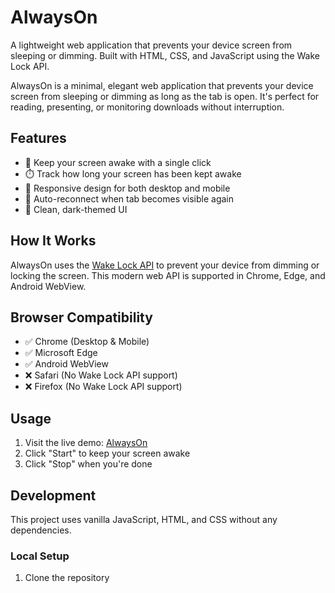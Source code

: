 # AlwaysOn
A lightweight web application that prevents your device screen from sleeping or dimming. Built with HTML, CSS, and JavaScript using the Wake Lock API.

AlwaysOn is a minimal, elegant web application that prevents your device screen from sleeping or dimming as long as the tab is open. It's perfect for reading, presenting, or monitoring downloads without interruption.

## Features

- 🔆 Keep your screen awake with a single click
- ⏱️ Track how long your screen has been kept awake
- 📱 Responsive design for both desktop and mobile
- 🔄 Auto-reconnect when tab becomes visible again
- 🌙 Clean, dark-themed UI

## How It Works

AlwaysOn uses the [Wake Lock API](https://developer.mozilla.org/en-US/docs/Web/API/Screen_Wake_Lock_API) to prevent your device from dimming or locking the screen. This modern web API is supported in Chrome, Edge, and Android WebView.

## Browser Compatibility

- ✅ Chrome (Desktop & Mobile)
- ✅ Microsoft Edge
- ✅ Android WebView
- ❌ Safari (No Wake Lock API support)
- ❌ Firefox (No Wake Lock API support)

## Usage

1. Visit the live demo: [AlwaysOn](https://your-github-username.github.io/AlwaysOn)
2. Click "Start" to keep your screen awake
3. Click "Stop" when you're done

## Development

This project uses vanilla JavaScript, HTML, and CSS without any dependencies.

### Local Setup

1. Clone the repository
